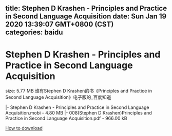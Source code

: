 
title: Stephen D Krashen - Principles and Practice in Second Language Acquisition
date: Sun Jan 19 2020 13:39:07 GMT+0800 (CST)    
categories: baidu
---

# Stephen D Krashen - Principles and Practice in Second Language Acquisition
size: 5.77 MB
 谁有Stephen D Krashen的书《Principles and Practice in Second Language Acquisition》电子版的_百度知道
 
|- Stephen D Krashen - Principles and Practice in Second Language Acquisition.mobi - 4.80 MB
|- 008(Stephen D Krashen)Principles and Practice in Second Language Acquisition.pdf - 966.00 kB

[How to download](https://bpcam.bemobtrk.com/go/2ceec3aa-1ca2-46d6-b9ff-aaa5c184517c?jno=1233)